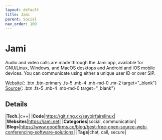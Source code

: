 ```yaml
---
layout: default
title: Jami
parent: Social
nav_order: 100
---
```


# Jami

Audio and video calls are made through the Jami app, available for GNU/Linux, Windows, and MacOS desktops and Android
 and iOS mobile devices. You can communicate using either a unique user ID or over SIP.

[Website](https://jami.net/){: .btn .btn-primary .fs-5 .mb-4 .mb-md-0 .mr-2 target="_blank"} 
[Source](https://git.ring.cx/savoirfairelinux){: .btn .fs-5 .mb-4 .mb-md-0 target="_blank"}

## Details

|**Tech.**|c++|
|**Code**|https://git.ring.cx/savoirfairelinux|
|**Websites**|https://jami.net|
|**Categories**|social, communication|
|**Blogs**|https://www.goodfirms.co/blog/best-free-open-source-web-conferencing-software-solutions|
|**Tags**|chat, call, secure|